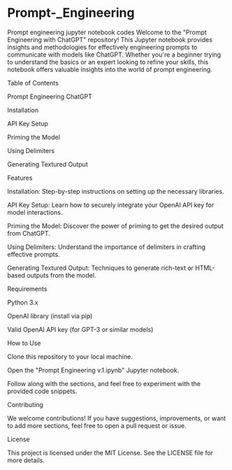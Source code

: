 # Prompt-_Engineering
Prompt engineering jupyter notebook codes
Welcome to the "Prompt Engineering with ChatGPT" repository! This Jupyter notebook provides insights and methodologies for effectively engineering prompts to communicate with models like ChatGPT. Whether you're a beginner trying to understand the basics or an expert looking to refine your skills, this notebook offers valuable insights into the world of prompt engineering.

Table of Contents

Prompt Engineering ChatGPT

Installation

API Key Setup

Priming the Model

Using Delimiters

Generating Textured Output

Features

Installation: Step-by-step instructions on setting up the necessary libraries.

API Key Setup: Learn how to securely integrate your OpenAI API key for model interactions.

Priming the Model: Discover the power of priming to get the desired output from ChatGPT.

Using Delimiters: Understand the importance of delimiters in crafting effective prompts.

Generating Textured Output: Techniques to generate rich-text or HTML-based outputs from the model.

Requirements

Python 3.x

OpenAI library (install via pip)

Valid OpenAI API key (for GPT-3 or similar models)

How to Use

Clone this repository to your local machine.

Open the "Prompt Engineering v.1.ipynb" Jupyter notebook.

Follow along with the sections, and feel free to experiment with the provided code snippets.

Contributing

We welcome contributions! If you have suggestions, improvements, or want to add more sections, feel free to open a pull request or issue.

License

This project is licensed under the MIT License. See the LICENSE file for more details.







